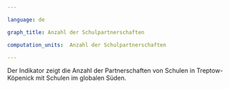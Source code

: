 ```yaml
---

language: de   

graph_title: Anzahl der Schulpartnerschaften

computation_units:  Anzahl der Schulpartnerschaften

---
```


Der Indikator zeigt die Anzahl der Partnerschaften von Schulen in Treptow-Köpenick mit Schulen im globalen Süden.
